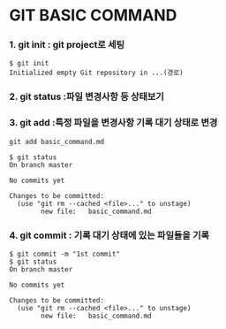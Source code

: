 # GIT BASIC COMMAND

### 1. git init : git project로 세팅
```
$ git init
Initialized empty Git repository in ...(경로)
```
### 2. git status :파일 변경사항 등 상태보기


### 3. git add :특정 파일을 변경사항 기록 대기 상태로 변경
```
git add basic_command.md 

$ git status
On branch master

No commits yet

Changes to be committed:
  (use "git rm --cached <file>..." to unstage)
        new file:   basic_command.md
```
### 4. git commit : 기록 대기 상태에 있는 파일들을 기록

```
$ git commit -m "1st commit"
$ git status
On branch master

No commits yet

Changes to be committed:
  (use "git rm --cached <file>..." to unstage)
        new file:   basic_command.md
```
